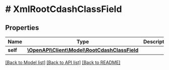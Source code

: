 # # XmlRootCdashClassField

## Properties

Name | Type | Description | Notes
------------ | ------------- | ------------- | -------------
**self** | [**\OpenAPI\Client\Model\RootCdashClassField**](RootCdashClassField.md) |  | [optional]

[[Back to Model list]](../../README.md#models) [[Back to API list]](../../README.md#endpoints) [[Back to README]](../../README.md)
